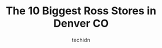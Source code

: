 ---
layout: ampstory
image: https://i0.wp.com/www.depkes.org/wp-content/uploads/2023/06/ross-0-in-denver-co-1685965479.jpeg?resize=640,853
author: techidn
featured: false
description: Discover the impressive array of Ross options in Denver CO, where you can find 10 of the largest Ross establishments in the area. From renowned classics to hidden gems, Denver CO offers a di
title: The 10 Biggest Ross Stores in Denver CO
cover:
   title: The 10 Biggest Ross Stores in Denver CO
   subtitle: Rickpate
   background: https://www.depkes.org/wp-content/uploads/2023/06/ross-0-in-denver-co-1685965479.jpeg

pages: 
 - layout: thirds
   top: <h1>#1 Ross Dress for Less</h1>
   bottom: "<p>I usually dont shop at Ross. But I was in need of some storage boxes. I found 3 decorative boxes that look like books on your bookshelf. A large, medium and small size. </p>"
   background: https://www.depkes.org/wp-content/uploads/2023/06/ross-1-in-denver-co-1685965480.jpeg
   backgroundblur: true
 - layout: thirds
   top: <h1>#2 Ross Dress for Less</h1>
   bottom: "<p>7506 E 36th Ave, Denver, CO 80238, United States</p>"
   background: https://www.depkes.org/wp-content/uploads/2023/06/ross-2-in-denver-co-1685965480.jpeg
   cta:
      link: https://www.depkes.org/blog/the-10-biggest-ross-stores-in-denver-co/
      text: The 10 Biggest Ross Stores in Denver CO
 - layout: thirds
   top: <h1>#3 Ross Dress for Less</h1>
   bottom: "<p>691 W Hampden Ave, Englewood, CO 80110, United States</p>"
   background: https://www.depkes.org/wp-content/uploads/2023/06/ross-3-in-denver-co-1685965481.jpeg
   cta:
      link: https://www.depkes.org/blog/the-10-biggest-ross-stores-in-denver-co/
      text: The 10 Biggest Ross Stores in Denver CO
 - layout: thirds
   top: <h1>#4 Ross Dress for Less</h1>
   bottom: "<p>4100 E Mexico Ave, Denver, CO 80222, United States</p>"
   background: https://images.unsplash.com/photo-1557672172-298e090bd0f1?ixlib=rb-4.0.3&ixid=MnwxMjA3fDB8MHxwaG90by1wYWdlfHx8fGVufDB8fHx8&auto=format&fit=crop&w=640&h=853&q=80
   cta:
      link: https://www.depkes.org/blog/the-10-biggest-ross-stores-in-denver-co/
      text: The 10 Biggest Ross Stores in Denver CO
 - layout: thirds
   top: <h1>#5 Ross Dress for Less</h1>
   bottom: "<p>4262 Wadsworth Blvd, Wheat Ridge, CO 80033, United States</p>"
   background: https://plus.unsplash.com/premium_photo-1664640458616-3c74f8cb4589?ixlib=rb-4.0.3&ixid=MnwxMjA3fDB8MHxwaG90by1wYWdlfHx8fGVufDB8fHx8&auto=format&fit=crop&w=640&h=853&q=80
   cta:
      link: https://www.depkes.org/blog/the-10-biggest-ross-stores-in-denver-co/
      text: The 10 Biggest Ross Stores in Denver CO
 - layout: thirds
   top: <h1>#6 Ross Dress for Less</h1>
   bottom: "<p>6617 W Colfax Ave, Denver, CO 80214, United States</p>"
   background: https://images.unsplash.com/photo-1561679660-d00ee1e0dc8e?ixlib=rb-4.0.3&ixid=MnwxMjA3fDB8MHxwaG90by1wYWdlfHx8fGVufDB8fHx8&auto=format&fit=crop&w=640&h=853&q=80
   cta:
      link: https://www.depkes.org/blog/the-10-biggest-ross-stores-in-denver-co/
      text: The 10 Biggest Ross Stores in Denver CO
 - layout: thirds
   top: <h1>#7 Ross Dress for Less</h1>
   bottom: "<p>8055 W Bowles Ave, Littleton, CO 80123, United States</p>"
   background: https://images.unsplash.com/photo-1531169509526-f8f1fdaa4a67?ixlib=rb-4.0.3&ixid=MnwxMjA3fDB8MHxwaG90by1wYWdlfHx8fGVufDB8fHx8&auto=format&fit=crop&w=640&h=853&q=80
   cta:
      link: https://www.depkes.org/blog/the-10-biggest-ross-stores-in-denver-co/
      text: The 10 Biggest Ross Stores in Denver CO
 - layout: thirds
   middle: Continue reading...
   background: https://images.unsplash.com/photo-1604871000636-074fa5117945?ixlib=rb-4.0.3&ixid=MnwxMjA3fDB8MHxwaG90by1wYWdlfHx8fGVufDB8fHx8&auto=format&fit=crop&w=640&h=853&q=80
   cta:
      link: https://www.depkes.org/blog/the-10-biggest-ross-stores-in-denver-co/
      text: The 10 Biggest Ross Stores in Denver CO
      
---
